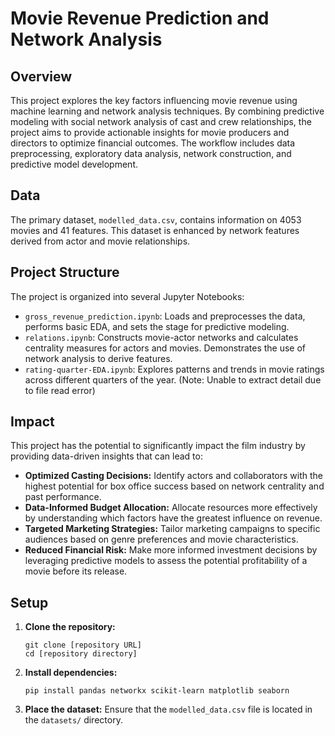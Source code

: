 # Movie Revenue Prediction and Network Analysis

## Overview

This project explores the key factors influencing movie revenue using machine learning and network analysis techniques.  By combining predictive modeling with social network analysis of cast and crew relationships, the project aims to provide actionable insights for movie producers and directors to optimize financial outcomes.  The workflow includes data preprocessing, exploratory data analysis, network construction, and predictive model development.

## Data

The primary dataset, `modelled_data.csv`, contains information on 4053 movies and 41 features.  This dataset is enhanced by network features derived from actor and movie relationships.

## Project Structure

The project is organized into several Jupyter Notebooks:

*   `gross_revenue_prediction.ipynb`:  Loads and preprocesses the data, performs basic EDA, and sets the stage for predictive modeling.
*   `relations.ipynb`: Constructs movie-actor networks and calculates centrality measures for actors and movies.  Demonstrates the use of network analysis to derive features.
*   `rating-quarter-EDA.ipynb`: Explores patterns and trends in movie ratings across different quarters of the year. (Note: Unable to extract detail due to file read error)


## Impact
This project has the potential to significantly impact the film industry by providing data-driven insights that can lead to:

*   **Optimized Casting Decisions:** Identify actors and collaborators with the highest potential for box office success based on network centrality and past performance.
*   **Data-Informed Budget Allocation:**  Allocate resources more effectively by understanding which factors have the greatest influence on revenue.
*   **Targeted Marketing Strategies:** Tailor marketing campaigns to specific audiences based on genre preferences and movie characteristics.
*   **Reduced Financial Risk:**  Make more informed investment decisions by leveraging predictive models to assess the potential profitability of a movie before its release.

## Setup

1.  **Clone the repository:**
    ```
    git clone [repository URL]
    cd [repository directory]
    ```
2.  **Install dependencies:**
    ```
    pip install pandas networkx scikit-learn matplotlib seaborn
    ```
3.  **Place the dataset:** Ensure that the `modelled_data.csv` file is located in the `datasets/` directory.



